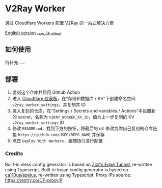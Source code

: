 # V2Ray Worker
通过 Cloudflare Workers 配置 V2Ray 的一站式解决方案

[English version](https://github.com/vfarid/v2ray-worker/blob/main/README.md)
[نسخه فارسی](https://github.com/vfarid/v2ray-worker/blob/main/README-fa.md)

## 如何使用

待补充……

## 部署
1. 复刻这个仓库并启用 Github Action
2. 进入 [Cloudflare 仪表板](https://dash.cloudflare.com)，在“存储和数据库 / KV”下创建命名空间 `v2ray_worker_settings`，并复制其 ID
3. 进入复刻的仓库，在“Settings / Secrets and variables / Actions”中设置新的 secret，名称为 `V2RAY_WORKER_KV_ID`，值为上一步复制的 KV `v2ray_worker_settings` ID
4. 修改 `README.md`，找到下方的按钮，将最后的 url 修改为你自己复刻的仓库链接 `https://github.com/USER/REPO_NAME` 并保存
5. 点击 `Deploy With Workers`，跟随指引进行配置

### Credits
Built-in vless config generator is based on [Zizifn Edge Tunnel](https://github.com/zizifn/edgetunnel), re-written using Typescript.
Built-in trojan config generator is based on [ca110us/epeius](https://github.com/ca110us/epeius/tree/main), re-written using Typescript.
Proxy IPs source: https://rentry.co/CF-proxyIP
